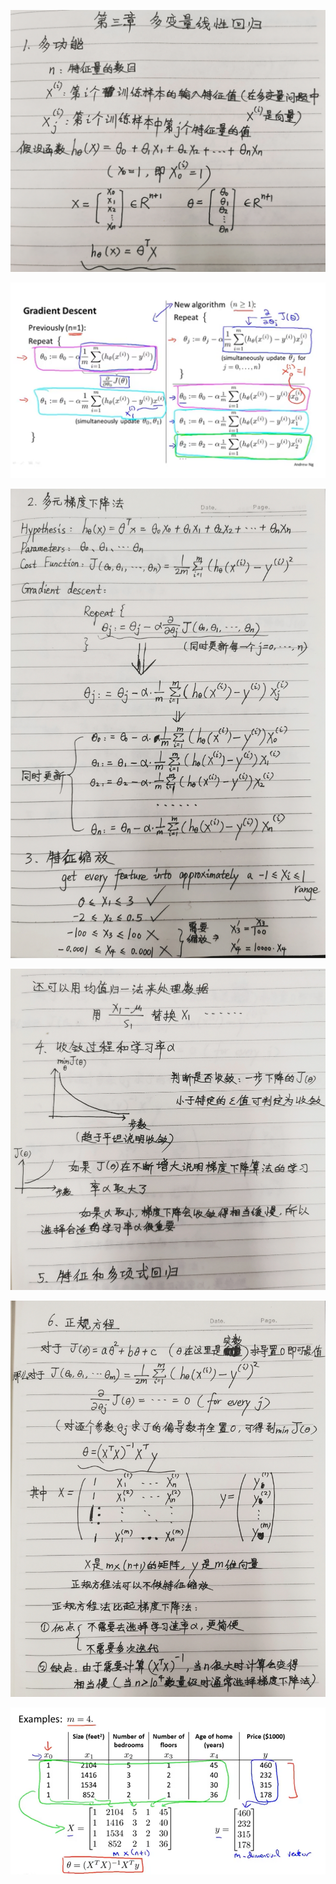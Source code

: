 ![](https://github.com/yaowenqing/Andrew-Ng-DeepLearning/blob/master/images/7.jpg)

![](https://github.com/yaowenqing/Andrew-Ng-DeepLearning/blob/master/images/5.png)

![](https://github.com/yaowenqing/Andrew-Ng-DeepLearning/blob/master/images/8.jpg)

![](https://github.com/yaowenqing/Andrew-Ng-DeepLearning/blob/master/images/9.jpg)



![](https://github.com/yaowenqing/Andrew-Ng-DeepLearning/blob/master/images/10.jpg)

![](https://github.com/yaowenqing/Andrew-Ng-DeepLearning/blob/master/images/6.png)




